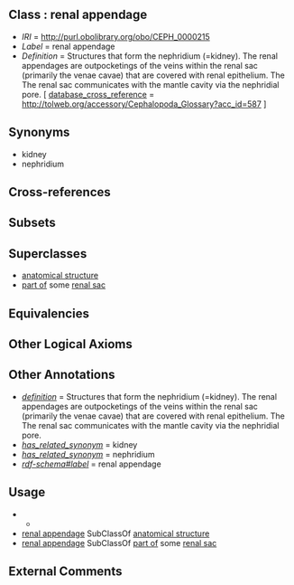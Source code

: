 
## Class : renal appendage

 * *IRI* = http://purl.obolibrary.org/obo/CEPH_0000215
 * *Label* = renal appendage
 * *Definition* = Structures that form the nephridium (=kidney). The renal appendages are outpocketings of the veins within the renal sac (primarily the venae cavae) that are covered with renal epithelium. The The renal sac communicates with the mantle cavity via the nephridial pore. [ [database_cross_reference](../../ef/oboInOwl#hasDbXref.md) = http://tolweb.org/accessory/Cephalopoda_Glossary?acc_id=587 ]

## Synonyms

 * kidney
 * nephridium

## Cross-references


## Subsets


## Superclasses

 * [anatomical structure](../../UBERON/61/UBERON_0000061.md)
 * [part of](../../BFO/50/BFO_0000050.md) some [renal sac](../../CEPH/37/CEPH_0001037.md)

## Equivalencies


## Other Logical Axioms


## Other Annotations

 * *[definition](../../IAO/15/IAO_0000115.md)* = Structures that form the nephridium (=kidney). The renal appendages are outpocketings of the veins within the renal sac (primarily the venae cavae) that are covered with renal epithelium. The The renal sac communicates with the mantle cavity via the nephridial pore.
 * *[has_related_synonym](../../ym/oboInOwl#hasRelatedSynonym.md)* = kidney
 * *[has_related_synonym](../../ym/oboInOwl#hasRelatedSynonym.md)* = nephridium
 * *[rdf-schema#label](../../el/rdf-schema#label.md)* = renal appendage

## Usage

 * -
 * [renal appendage](../../CEPH/15/CEPH_0000215.md) SubClassOf [anatomical structure](../../UBERON/61/UBERON_0000061.md)
 * [renal appendage](../../CEPH/15/CEPH_0000215.md) SubClassOf [part of](../../BFO/50/BFO_0000050.md) some [renal sac](../../CEPH/37/CEPH_0001037.md)

## External Comments

